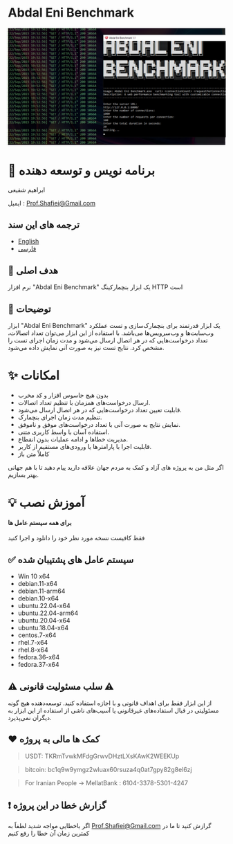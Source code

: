 # Abdal Eni Benchmark
![](https://raw.githubusercontent.com/ebrasha/Abdal-Eni-Benchmark/main/Abdal-Eni-Benchmark.jpg)

# 🤵 برنامه نویس و توسعه دهنده
ابراهیم شفیعی

ایمیل :  Prof.Shafiei@Gmail.com

## ترجمه های این سند
- [English](README.md)
- [فارسی](README.fa.md)

## 💎 هدف اصلی
نرم افزار "Abdal Eni Benchmark" یک ابزار بنچمارکینگ HTTP است

## 📄  توضیحات
ابزار "Abdal Eni Benchmark" یک ابزار قدرتمند برای بنچمارک‌سازی و تست عملکرد وب‌سایت‌ها و وب‌سرویس‌ها می‌باشد. با استفاده از این ابزار می‌توان تعداد اتصالات، تعداد درخواست‌هایی که در هر اتصال ارسال می‌شود و مدت زمان اجرای تست را مشخص کرد. نتایج تست نیز به صورت آنی نمایش داده می‌شود.


# ✨ امکانات
-   بدون هیچ جاسوس افزار و کد مخرب
-  ارسال درخواست‌های همزمان با تنظیم تعداد اتصالات.
-  قابلیت تعیین تعداد درخواست‌هایی که در هر اتصال ارسال می‌شود.
-  تنظیم مدت زمان اجرای بنچمارک.
-  نمایش نتایج به صورت آنی با تعداد درخواست‌های موفق و ناموفق.
-  استفاده آسان با واسط کاربری متنی.
- مدیریت خطاها و ادامه عملیات بدون انقطاع. 
-  قابلیت اجرا با پارامترها یا ورودی‌های مستقیم از کاربر.
-  کاملاً متن باز

اگر مثل من به پروژه های آزاد و کمک به مردم جهان علاقه دارید پیام دهید تا با هم جهانی بهتر بسازیم.



# 💡 آموزش نصب

####  برای همه سیستم عامل ها
فقط کافیست نسخه مورد نظر خود را دانلود و اجرا کنید

 

## ✅  سیستم عامل های پشتیبان شده

- Win 10 x64
- debian.11-x64
- debian.11-arm64
- debian.10-x64
- ubuntu.22.04-x64
- ubuntu.22.04-arm64
- ubuntu.20.04-x64
- ubuntu.18.04-x64
- centos.7-x64
- rhel.7-x64
- rhel.8-x64
- fedora.36-x64
- fedora.37-x64

 

## ⚠️ سلب مسئولیت قانونی ⚠️

از این ابزار فقط برای اهداف قانونی و با اجازه استفاده کنید. توسعه‌دهنده هیچ گونه مسئولیتی در قبال استفاده‌های غیرقانونی یا آسیب‌های ناشی از استفاده از این ابزار به دیگران نمی‌پذیرد.

## ❤️ کمک ها مالی به پروژه

> USDT:      TKRmTvwkMFdgGrwvDHztLXsKAwK2WEEKUp

> bitcoin:   bc1q9w9ymgz2wluax60rsuza4q0at7gpy82g8el6zj

> For Iranian People -> MellatBank : 6104-3378-5301-4247

## ❗ گزارش خطا در این پروژه

اگر باخطایی مواجه شدید لطفاً به Prof.Shafiei@Gmail.com گرازش کنید تا ما در کمترین زمان آن خطا را رفع کنیم


